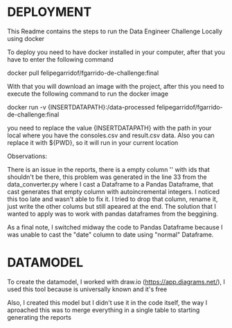 # DEPLOYMENT

This Readme contains the steps to run the Data Engineer Challenge Locally using docker

To deploy you need to have docker installed in your computer, after that you have to enter the following command

docker pull felipegarridof/fgarrido-de-challenge:final

With that you will download an image with the project, after this you need to execute the following command to run the docker image

docker run -v {INSERTDATAPATH}:/data-processed felipegarridof/fgarrido-de-challenge:final

you need to replace the value {INSERTDATAPATH} with the path in your local where you have the consoles.csv and result.csv data. Also you can replace it with ${PWD}, so it will run in your current location

Observations:

There is an issue in the reports, there is a empty column '' with ids that shouldn't be there, this problem was generated in the line 33 from the data_converter.py where I cast a Dataframe to a Pandas Dataframe, that cast generates that empty column with autoincremental integers. I noticed this too late and wasn't able to fix it. I tried to drop that column, rename it, just write the other colums but still apeared at the end. The solution that I wanted to apply was to work with pandas dataframes from the beggining.

As a final note, I switched midway the code to Pandas Dataframe because I was unable to cast the "date" column to date using "normal" Dataframe. 

# DATAMODEL

To create the datamodel, I worked with draw.io (https://app.diagrams.net/), I used this tool because is universally known and it's free

Also, I created this model but I didn't use it in the code itself, the way I aproached this was to merge everything in a single table to starting generating the reports